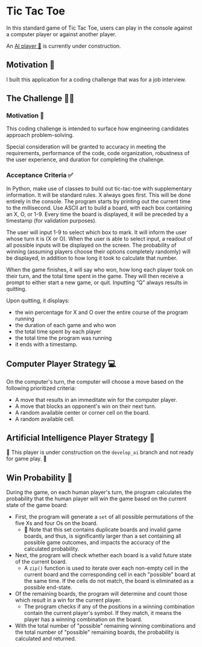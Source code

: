 # Tic Tac Toe

In this standard game of Tic Tac Toe, users can play in the console against a computer player or against another player.

An [AI player 🧠](#artificial-intelligence-player-strategy) is currently under construction.

## Motivation 🚸

I built this application for a coding challenge that was for a job interview.

## The Challenge 🧑‍💻

### Motivation 🚸

This coding challenge is intended to surface how engineering candidates approach problem-solving.

Special consideration will be granted to accuracy in meeting the requirements, performance of the code, code organization, robustness of the user experience, and duration for completing the challenge.

### Acceptance Criteria ✅

In Python, make use of classes to build out tic-tac-toe with supplementary information. It will be standard rules. X always goes first. This will be done entirely in the console. The program starts by printing out the current time to the millisecond. Use ASCII art to build a board, with each box containing an X, O, or 1-9. Every time the board is displayed, it will be preceded by a timestamp (for validation purposes).

The user will input 1-9 to select which box to mark. It will inform the user whose turn it is (X or O). When the user is able to select input, a readout of all possible inputs will be displayed on the screen. The probability of winning (assuming players choose their options completely randomly) will be displayed, in addition to how long it took to calculate that number.

When the game finishes, it will say who won, how long each player took on their turn, and the total time spent in the game. They will then receive a prompt to either start a new game, or quit. Inputting “Q” always results in quitting.

Upon quitting, it displays:
  * the win percentage for X and O over the entire course of the program running
  * the duration of each game and who won
  * the total time spent by each player
  * the total time the program was running
  * it ends with a timestamp.

## Computer Player Strategy 💻

On the computer's turn, the computer will choose a move based on the following prioritized criteria:
  * A move that results in an immeditate win for the computer player.
  * A move that blocks an opponent's win on their next turn.
  * A random available center or corner cell on the board.
  * A random available cell.

## Artificial Intelligence Player Strategy 🧠

🚧 This player is under construction on the `develop_ai` branch and not ready for game play. 🚧

## Win Probability 🎲

During the game, on each human player's turn, the program calculates the probability that the human player will win the game based on the current state of the game board:
  * First, the program will generate a `set` of all possible permutations of the five Xs and four Os on the board.
    * 📢 Note that this set contains duplicate boards and invalid game boards, and thus, is significantly larger than a set containing all possible game outcomes, and impacts the accuracy of the calculated probability.
  * Next, the program will check whether each board is a valid future state of the current board.
    * A `zip()` function is used to iterate over each non-empty cell in the current board and the corresponding cell in each "possible" board at the same time. If the cells do not match, the board is eliminated as a possible end-state.
  * Of the remaining boards, the program will determine and count those which result in a win for the current player.
    * The program checks if any of the positions in a winning combination contain the current player's symbol. If they match, it means the player has a winning combination on the board.
  * With the total number of "possible" remaining winning combinations and the total number of "possible" remaining boards, the probability is calculated and returned.
